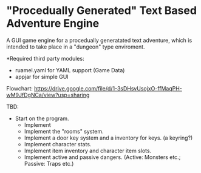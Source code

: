# "Procedually Generated" Text Based Adventure Engine
A GUI game engine for a procedually generatated text adventure, which is intended to take place in a "dungeon" type enviroment.

*Required third party modules:
* ruamel.yaml for YAML support (Game Data)
* appjar for simple GUI

Flowchart: https://drive.google.com/file/d/1-3sDHsvUsojxO-ffMaqPH-wM9JfDgNCa/view?usp=sharing

TBD:
* Start on the program.
  * Implement
  * Implement the "rooms" system.
  * Implement a door key system and a inventory for keys. (a keyring?)
  * Implement character stats.
  * Implement item inventory and character item slots.
  * Implement active and passive dangers. (Active: Monsters etc.; Passive: Traps etc.)

